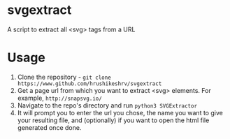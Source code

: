 # svgextract
A script to extract all &lt;svg> tags from a URL

# Usage
1. Clone the repository -
  `git clone https://www.github.com/hrushikeshrv/svgextract`
2. Get a page url from which you want to extract &lt;svg> elements. For example, `http://snapsvg.io/`
3. Navigate to the repo's directory and run `python3 SVGExtractor`
4. It will prompt you to enter the url you chose, the name you want to give your resulting file, and (optionally) if you want to open the html file generated once done.
